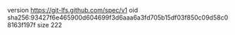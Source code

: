 version https://git-lfs.github.com/spec/v1
oid sha256:93427f6e465900d604699f3d6aaa6a3fd705b15df03f850c09d58c08163f197f
size 222

